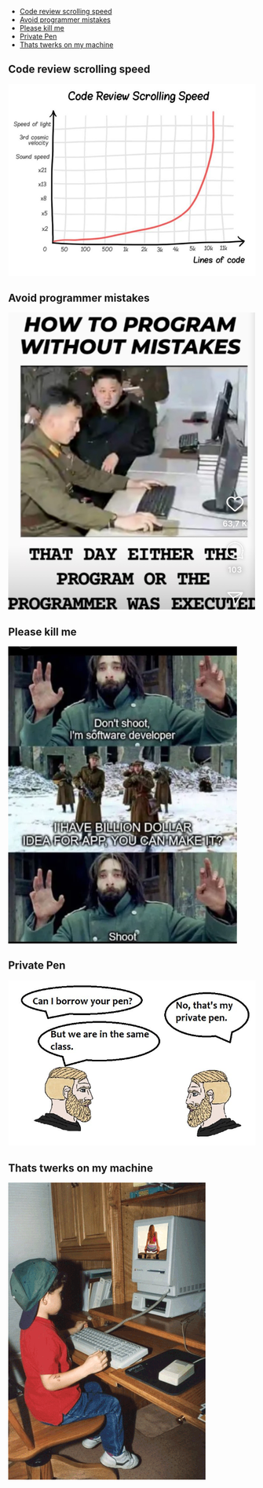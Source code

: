 - [Code review scrolling speed](#code-review-scrolling-speed)
- [Avoid programmer mistakes](#avoid-programmer-mistakes)
- [Please kill me](#please-kill-me)
- [Private Pen](#private-pen)
- [Thats twerks on my machine](#thats-twerks-on-my-machine)

## Code review scrolling speed

![](memes/code_review_scrolling_speed.png)

## Avoid programmer mistakes

![](memes/avoid_programmer_mistakes.webp)

## Please kill me

![](memes/pls_kill_me.webp)

## Private Pen

![](memes/private_pen.webp)

## Thats twerks on my machine

![](memes/thats_twerks_on_my_machine.gif)
